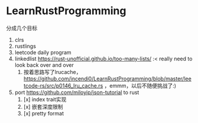 # LearnRustProgramming

分成几个目标

1. clrs
2. rustlings
3. leetcode daily program
4. linkedlist https://rust-unofficial.github.io/too-many-lists/ :< really need to look back over and over
   1. 按着思路写了lrucache， https://github.com/incendi0/LearnRustProgramming/blob/master/leetcode-rs/src/p0146_lru_cache.rs ，emmm，以后不随便挑战了:)
5. port https://github.com/miloyip/json-tutorial to rust
   1. [x] index trait实现	
   2. [x] 嵌套深度限制
   3. [x] pretty format
